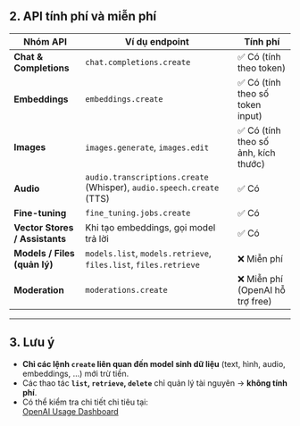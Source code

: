 ## 2. API tính phí và miễn phí

| Nhóm API | Ví dụ endpoint | Tính phí |
|----------|----------------|----------|
| **Chat & Completions** | `chat.completions.create` | ✅ Có (tính theo token) |
| **Embeddings** | `embeddings.create` | ✅ Có (tính theo số token input) |
| **Images** | `images.generate`, `images.edit` | ✅ Có (tính theo số ảnh, kích thước) |
| **Audio** | `audio.transcriptions.create` (Whisper), `audio.speech.create` (TTS) | ✅ Có |
| **Fine-tuning** | `fine_tuning.jobs.create` | ✅ Có |
| **Vector Stores / Assistants** | Khi tạo embeddings, gọi model trả lời | ✅ Có |
| **Models / Files (quản lý)** | `models.list`, `models.retrieve`, `files.list`, `files.retrieve` | ❌ Miễn phí |
| **Moderation** | `moderations.create` | ❌ Miễn phí (OpenAI hỗ trợ free) |

---

## 3. Lưu ý
- **Chỉ các lệnh `create` liên quan đến model sinh dữ liệu** (text, hình, audio, embeddings, …) mới trừ tiền.  
- Các thao tác **`list`, `retrieve`, `delete`** chỉ quản lý tài nguyên → **không tính phí**.  
- Có thể kiểm tra chi tiết chi tiêu tại:  
  [OpenAI Usage Dashboard](https://platform.openai.com/usage)